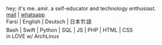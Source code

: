 hey; it's me. amir. a self-educator and technology enthusiast.<br />
<a href="mailto:theamirghs@protonmail.com">mail</a> | <a href="https://wa.me/982188374320">whatsapp</a><br />
Farsi | English | Deutsch | 日本🏗語<br />
Bash | Swift | Python | SQL | JS | PHP | HTML | CSS<br />
in LOVE w/ ArchLinux
